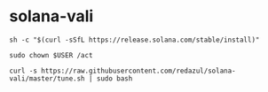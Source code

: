 # solana-vali
```
sh -c "$(curl -sSfL https://release.solana.com/stable/install)"
```
```
sudo chown $USER /act
```
```
curl -s https://raw.githubusercontent.com/redazul/solana-vali/master/tune.sh | sudo bash
```
